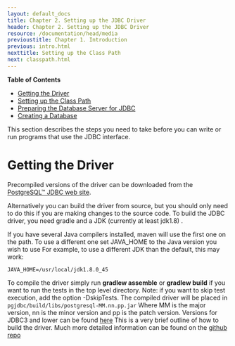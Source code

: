 ```yaml
---
layout: default_docs
title: Chapter 2. Setting up the JDBC Driver
header: Chapter 2. Setting up the JDBC Driver
resource: /documentation/head/media
previoustitle: Chapter 1. Introduction
previous: intro.html
nexttitle: Setting up the Class Path
next: classpath.html
---
```

		
**Table of Contents**

* [Getting the Driver](setup.html#build)
* [Setting up the Class Path](classpath.html)
* [Preparing the Database Server for JDBC](prepare.html)
* [Creating a Database](your-database.html)

This section describes the steps you need to take before you can write or run
programs that use the JDBC interface.

<a name="build"></a>
# Getting the Driver

Precompiled versions of the driver can be downloaded from the [PostgreSQL™ JDBC web site](https://jdbc.postgresql.org).
   
Alternatively you can build the driver from source, but you should only need to
do this if you are making changes to the source code. To build the JDBC driver,
you need gradle and a JDK (currently at least jdk1.8) .
    
If you have several Java compilers installed, maven will use the first one on the path. 
To use a different one set JAVA_HOME to the Java version you wish to use For example,
to use a different JDK than the default, this may work:

`JAVA_HOME=/usr/local/jdk1.8.0_45`  

To compile the driver simply run **gradlew assemble** or **gradlew build** if you want to run the tests
in the top level directory. 
Note: if you want to skip test execution, add the option -DskipTests.
The compiled driver will be placed in `pgjdbc/build/libs/postgresql-MM.nn.pp.jar` 
Where MM is the major version, nn is the minor version and pp is the patch version. 
Versions for JDBC3 and lower can be found [here](https://jdbc.postgresql.org/download.html#others)
This is a very brief outline of how to build the driver. Much more detailed information can be 
found on the [github repo](https://github.com/pgjdbc/pgjdbc/blob/master/CONTRIBUTING.md)
